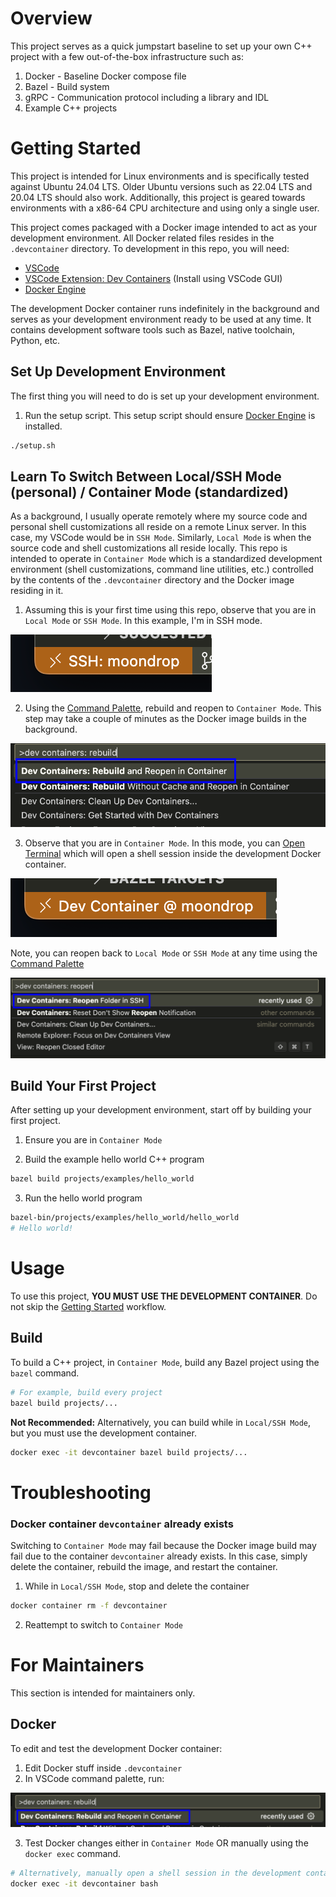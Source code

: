 # Overview

This project serves as a quick jumpstart baseline to set up your own C++ project with a few out-of-the-box infrastructure such as:
1. Docker - Baseline Docker compose file
2. Bazel - Build system
3. gRPC - Communication protocol including a library and IDL
4. Example C++ projects

# Getting Started

This project is intended for Linux environments and is specifically tested against Ubuntu 24.04 LTS. Older Ubuntu versions such as 22.04 LTS and 20.04 LTS should also work. Additionally, this project is geared towards environments with a x86-64 CPU architecture and using only a single user.

This project comes packaged with a Docker image intended to act as your development environment. All Docker related files resides in the `.devcontainer` directory. To development in this repo, you will need:
- [VSCode](https://code.visualstudio.com/)
- [VSCode Extension: Dev Containers](https://marketplace.visualstudio.com/items?itemName=ms-vscode-remote.remote-containers) (Install using VSCode GUI)
- [Docker Engine](https://docs.docker.com/engine/) 

The development Docker container runs indefinitely in the background and serves as your development environment ready to be used at any time. It contains development software tools such as Bazel, native toolchain, Python, etc.

## Set Up Development Environment

The first thing you will need to do is set up your development environment.

1. Run the setup script. This setup script should ensure [Docker Engine](https://docs.docker.com/engine/) is installed.

```bash
./setup.sh
```

## Learn To Switch Between Local/SSH Mode (personal) / Container Mode (standardized)

As a background, I usually operate remotely where my source code and personal shell customizations all reside on a remote Linux server. In this case, my VSCode would be in `SSH Mode`. Similarly, `Local Mode` is when the source code and shell customizations all reside locally. This repo is intended to operate in `Container Mode` which is a standardized development environment (shell customizations, command line utilities, etc.) controlled by the contents of the `.devcontainer` directory and the Docker image residing in it.

1. Assuming this is your first time using this repo, observe that you are in `Local Mode` or `SSH Mode`. In this example, I'm in SSH mode.

![SSH Mode](docs/assets/ssh_mode.png)

2. Using the [Command Palette](https://docs.github.com/en/codespaces/reference/using-the-vs-code-command-palette-in-codespaces#accessing-the-vs-code-command-palette), rebuild and reopen to `Container Mode`. This step may take a couple of minutes as the Docker image builds in the background.

![Switch Container Mode](docs/assets/switch_container_mode.png)

3. Observe that you are in `Container Mode`. In this mode, you can [Open Terminal](https://code.visualstudio.com/docs/terminal/basics) which will open a shell session inside the development Docker container.

![Container Mode](docs/assets/container_mode.png)

Note, you can reopen back to `Local Mode` or `SSH Mode` at any time using the [Command Palette](https://docs.github.com/en/codespaces/reference/using-the-vs-code-command-palette-in-codespaces#accessing-the-vs-code-command-palette)

![Switch SSH Mode](docs/assets/switch_ssh_mode.png)

## Build Your First Project

After setting up your development environment, start off by building your first project.

1. Ensure you are in `Container Mode`

2. Build the example hello world C++ program

```bash
bazel build projects/examples/hello_world
```

3. Run the hello world program

```bash
bazel-bin/projects/examples/hello_world/hello_world
# Hello world!
```

# Usage

To use this project, **YOU MUST USE THE DEVELOPMENT CONTAINER**. Do not skip the [Getting Started](#getting-started) workflow.

## Build

To build a C++ project, in `Container Mode`, build any Bazel project using the `bazel` command.

```bash
# For example, build every project
bazel build projects/...
```

**Not Recommended:** Alternatively, you can build while in `Local/SSH Mode`, but you must use the development container.

```bash
docker exec -it devcontainer bazel build projects/...
```

# Troubleshooting

### Docker container `devcontainer` already exists

Switching to `Container Mode` may fail because the Docker image build may fail due to the container `devcontainer` already exists. In this case, simply delete the container, rebuild the image, and restart the container.

1. While in `Local/SSH Mode`, stop and delete the container

```bash
docker container rm -f devcontainer
```

2. Reattempt to switch to `Container Mode`

# For Maintainers

This section is intended for maintainers only.

## Docker

To edit and test the development Docker container:

1. Edit Docker stuff inside `.devcontainer`
2. In VSCode command palette, run:

![Rebuild Container](docs/assets/rebuild_container.png)

3. Test Docker changes either in `Container Mode` OR manually using the `docker exec` command.

```bash
# Alternatively, manually open a shell session in the development container
docker exec -it devcontainer bash
```
